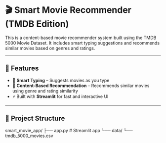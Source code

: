 # 🎬 Smart Movie Recommender (TMDB Edition)

This is a content-based movie recommender system built using the TMDB 5000 Movie Dataset. It includes smart typing suggestions and recommends similar movies based on genres and ratings.

---

## 🚀 Features

- 🔎 **Smart Typing** – Suggests movies as you type
- 🎯 **Content-Based Recommendation** – Recommends similar movies using genre and rating similarity
- ⚡ Built with **Streamlit** for fast and interactive UI

---

## 📁 Project Structure

smart_movie_app/
├── app.py # Streamlit app
└── data/
└── tmdb_5000_movies.csv 

